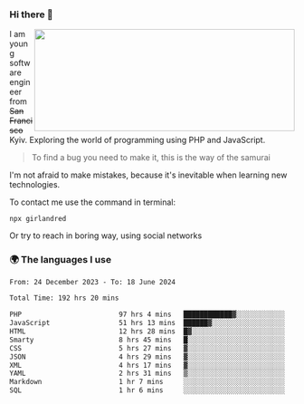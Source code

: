 ### Hi there 👋  

<img align='right' src="https://github-readme-stats.vercel.app/api?username=girlandred&count_private=true&show_icons=true&include_all_commits=true&hide_rank=true&hide_title=true&theme=buefy&card_width=300" width=460 height=180>


I am young software engineer from ~~San Francisco~~ Kyiv. Exploring the world of programming using PHP and JavaScript.


> To find a bug you need to make it, this is the way of the samurai



I'm not afraid to make mistakes, because it's inevitable when learning new technologies.

To contact me use the command in terminal:

```
npx girlandred
```

Or try to reach in boring way, using social networks


### 🌍 The languages I use

<!--START_SECTION:waka-->

```txt
From: 24 December 2023 - To: 18 June 2024

Total Time: 192 hrs 20 mins

PHP                        97 hrs 4 mins   ████████████▓░░░░░░░░░░░░   50.47 %
JavaScript                 51 hrs 13 mins  ██████▓░░░░░░░░░░░░░░░░░░   26.63 %
HTML                       12 hrs 28 mins  █▓░░░░░░░░░░░░░░░░░░░░░░░   06.49 %
Smarty                     8 hrs 45 mins   █░░░░░░░░░░░░░░░░░░░░░░░░   04.55 %
CSS                        5 hrs 27 mins   ▓░░░░░░░░░░░░░░░░░░░░░░░░   02.84 %
JSON                       4 hrs 29 mins   ▓░░░░░░░░░░░░░░░░░░░░░░░░   02.33 %
XML                        4 hrs 17 mins   ▓░░░░░░░░░░░░░░░░░░░░░░░░   02.23 %
YAML                       2 hrs 31 mins   ▒░░░░░░░░░░░░░░░░░░░░░░░░   01.31 %
Markdown                   1 hr 7 mins     ░░░░░░░░░░░░░░░░░░░░░░░░░   00.59 %
SQL                        1 hr 6 mins     ░░░░░░░░░░░░░░░░░░░░░░░░░   00.58 %
```

<!--END_SECTION:waka-->
